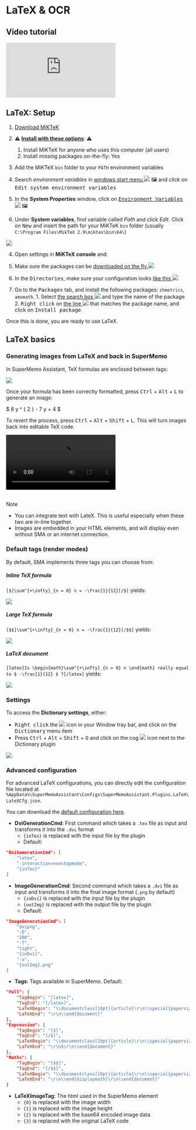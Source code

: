 # LaTeX & OCR

## Video tutorial

<div class="youtube-container">
  <iframe src="https://www.youtube.com/embed/ctgnQjTEQnw?start=622" class="youtube-video" frameborder="0" allowfullscreen></iframe>
</div>

## LaTeX: Setup

1. [Download MiKTeK](https://miktex.org/download)
2. ⚠️ <u>**Install with these options**</u>: ⚠️
	1. Install MiKTeX for anyone who uses this computer (all users)
	2. Install missing packages on-the-fly: Yes

3. Add the MiKTeX `bin` folder to your `PATH` environment variables
  1. Search *environment variables* in [windows start menu ![](content/images/plugin-LaTeX/MiKTeX/miktek-start-search-environment-variables.png)](# '@tooltip-preview') 🖼️ and click on <kbd>Edit system environment variables</kbd>
  
  2. In the **System Properties** window, click on [<kbd>Environment Variables</kbd> ![](content/images/plugin-LaTeX/MiKTeX/miktex-enviromental2.png)](# '@tooltip-preview') 🖼️
  
  3. Under **System variables**, find variable called *Path* and click *Edit*. Click on <kbd>New</kbd> and insert the path for your MiKTeK `bin` folder (usually `C:\Program Files\MikTeX 2.9\miktex\bin\64\`)
   
![](content/images/plugin-LaTeX/MiKTeX/miktex-enviromental3.png)

4. Open settings in **MiKTeX console** and:

  1. Make sure the packages can be [downloaded on the fly ![](content/images/plugin-LaTeX/MiKTeX/miktex-onfly.png)](content/images/plugin-LaTeX/MiKTeX/miktex-onfly.png ':ignore @tooltip-preview')
  
  2. In the <kbd>Directories</kbd>, make sure your configuration looks [like this ![](content/images/plugin-LaTeX/MiKTeX/miktex-directories.png)](content/images/plugin-LaTeX/MiKTeX/miktex-directories.png ':ignore @tooltip-preview')
  
  3. Go to the <kbd>Packages</kbd> tab, and install the following packages: `zhmetrics`, `amsmath`.
    1. Select [the search box ![](content/images/plugin-LaTeX/MiKTeX/miktex-packages-search.png)](content/images/plugin-LaTeX/MiKTeX/miktex-packages-search.png ':ignore @tooltip-preview') and type the name of the package
    2. <kbd>Right click</kbd> on [the line ![](content/images/plugin-LaTeX/MiKTeX/miktex-packages-install.png)](content/images/plugin-LaTeX/MiKTeX/miktex-packages-install.png ':ignore @tooltip-preview') that matches the package name, and click on <kbd>Install package</kbd>

Once this is done, you are ready to use LaTeX.

## LaTeX basics

### Generating images from LaTeX and back in SuperMemo

In SuperMemo Assistant, TeX formulas are enclosed between tags:

![](content/images/plugin-LaTeX/latex-image-exampleformula.png)

Once your formula has been correctly formatted, press <kbd>Ctrl</kbd> + <kbd>Alt</kbd> + <kbd>L</kbd> to generate an image:

$ 8 y ^ { 2 } - 7 y + 4 $

To revert the process, press <kbd>Ctrl</kbd> + <kbd>Alt</kbd> + <kbd>Shift</kbd> + <kbd>L</kbd>. This will turn images back into editable TeX code.

<video controls>
  <source src="content/videos/plugin-latex/latex-complex-extract-result.webm" type="video/webm; codecs=vp9">
  <source src="content/videos/plugin-latex/latex-complex-extract-result.mp4" type="video/mp4">
  <p>Your browser doesn't support HTML5 video. Here is a <a href="content/videos/plugin-latex/latex-complex-extract-result.mp4">link to the video</a> instead.</p>
</video>
<br/><br/>

> [!NOTE]
> - You can integrate text with LateX. This is useful especially when these two are in-line together.
> - Images are embedded in your HTML elements, and will display even without SMA or an internet connection.

### Default tags (render modes)

By default, SMA implements three tags you can choose from:

##### Inline TeX formula

`[$]\sum^{+\infty}_{n = 0} n = -\frac{1}{12}[/$]` yields:

![](content/images/plugin-LaTeX/latex-inline-example-result.png)

##### Large TeX formula

`[$$]\sum^{+\infty}_{n = 0} n = -\frac{1}{12}[/$$]` yields:

![](content/images/plugin-LaTeX/latex-large-example-result.png)

##### LaTeX document

`[latex]Is \begin{math}\sum^{+\infty}_{n = 0} n \end{math} really equal to $ -\frac{1}{12} $ ?[/latex]` yields:

![](content/images/plugin-LaTeX/latex-document-example-result.png)

### Settings

To access the **Dictionary settings**, either:
  - <kbd>Right click</kbd> the ![](content/images/icons/robot-16.png) icon in your Window tray bar, and click on the <kbd>Dictionary</kbd> menu item
  - Press <kbd>Ctrl</kbd> + <kbd>Alt</kbd> + <kbd>Shift</kbd> + <kbd>O</kbd> and click on the cog ![](content/images/icons/cog.png) icon next to the Dictionary plugin

![](content/images/plugin-LaTeX/latex-settings.png)

### Advanced configuration

For advanced LaTeX configurations, you can directly edit the configuration file located at `%AppData%\SuperMemoAssistant\Configs\SuperMemoAssistant.Plugins.LaTeX\LateXCfg.json`.

You can download the [default configuration here](content/data/LateXCfg.json ':ignore').

- **DviGenerationCmd**: First command which takes a `.tex` file as input and transforms it into the `.dvi` format
  - `{inTex}` is replaced with the input file by the plugin
  - Default:
```json
"DviGenerationCmd": [
    "latex",
    "-interaction=nonstopmode",
    "{inTex}"
]
```
- **ImageGenerationCmd**: Second command which takes a `.dvi` file as input and transforms it into the final image format (`.png` by default)
  - `{inDvi}` is replaced with the input file by the plugin
  - `{outImg}` is replaced with the output file by the plugin
  - Default:
```json
"ImageGenerationCmd": [
    "dvipng",
    "-D",
    "200",
    "-T",
    "tight",
    "{inDvi}",
    "-o",
    "{outImg}.png"
]
```
- **Tags**: Tags available in SuperMemo. Default:
```json
"Full": {
    "TagBegin": "[latex]",
    "TagEnd": "[/latex]",
    "LaTeXBegin": "\\documentclass[10pt]{article}\r\n\\special{papersize=3in,5in}\r\n\\usepackage[utf8]{inputenc}\r\n\\usepackage{amssymb,amsmath}\r\n\\pagestyle{empty}\r\n\\setlength{\\parindent}{0in}\r\n\\begin{document}\r\n",
    "LaTeXEnd": "\r\n\\end{document}"
},
"Expression": {
    "TagBegin": "[$]",
    "TagEnd": "[/$]",
    "LaTeXBegin": "\\documentclass[10pt]{article}\r\n\\special{papersize=3in,5in}\r\n\\usepackage[utf8]{inputenc}\r\n\\usepackage{amssymb,amsmath}\r\n\\pagestyle{empty}\r\n\\setlength{\\parindent}{0in}\r\n\\begin{document}\r\n$\r\n",
    "LaTeXEnd": "\r\n$\r\n\\end{document}"
},
"Maths": {
    "TagBegin": "[$$]",
    "TagEnd": "[/$$]",
    "LaTeXBegin": "\\documentclass[10pt]{article}\r\n\\special{papersize=3in,5in}\r\n\\usepackage[utf8]{inputenc}\r\n\\usepackage{amssymb,amsmath}\r\n\\pagestyle{empty}\r\n\\setlength{\\parindent}{0in}\r\n\\begin{document}\r\n\\begin{displaymath}\r\n",
    "LaTeXEnd": "\r\n\\end{displaymath}\r\n\\end{document}"
}
```
- **LaTeXImageTag**: The html used in the SuperMemo element
  - `{0}` is replaced with the image width
  - `{1}` is replaced with the image height
  - `{2}` is replaced with the base64 encoded image data
  - `{3}` is replaced with the original LaTeX code